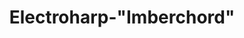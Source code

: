 ---
layout: past-project
title: Electroharp-"Imberchord"
categories: projects past
permalink: /:categories/:title
order: 6
image: lego-sorter.png
video: lego-sorter.mp4
---